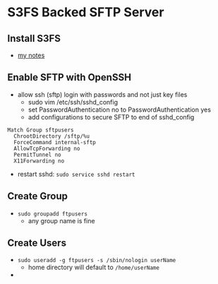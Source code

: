 S3FS Backed SFTP Server
=======================

Install S3FS
------------
- [my notes](aws/s3fs.md)

Enable SFTP with OpenSSH
------------------------
- allow ssh (sftp) login with passwords and not just key files
  - sudo vim /etc/ssh/sshd_config
  - set PasswordAuthentication no to PasswordAuthentication yes
  - add configurations to secure SFTP to end of sshd_config

```
Match Group sftpusers
  ChrootDirectory /sftp/%u
  ForceCommand internal-sftp
  AllowTcpForwarding no
  PermitTunnel no
  X11Forwarding no
```

- restart sshd: `sudo service sshd restart`

Create Group
------------
- `sudo groupadd ftpusers`
  - any group name is fine

Create Users
------------
- `sudo useradd -g ftpusers -s /sbin/nologin userName`
  - home directory will default to `/home/userName`
- 
